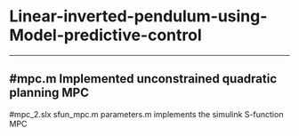 # Linear-inverted-pendulum-using-Model-predictive-control
----------------------------------------------------------------------
#mpc.m Implemented unconstrained quadratic planning MPC
----------------------------------------------------------------------
#mpc_2.slx sfun_mpc.m parameters.m implements the simulink S-function MPC
